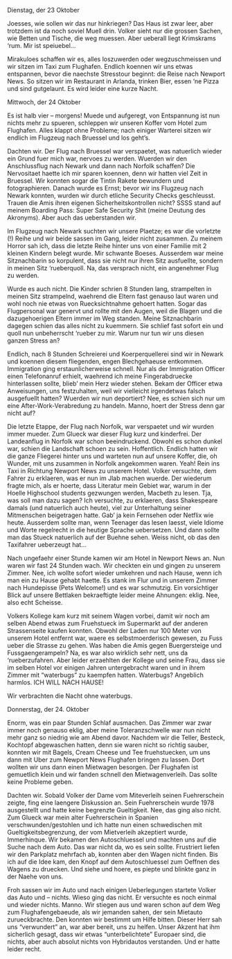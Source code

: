  
Dienstag, der 23 Oktober

Joesses, wie sollen wir das nur hinkriegen? Das Haus ist zwar leer, aber trotzdem ist da noch soviel Muell drin. Volker sieht nur die grossen Sachen, wie Betten und Tische, die weg muessen. Aber ueberall liegt Krimskrams ‘rum. Mir ist speiuebel…

Mirakuloes schaffen wir es, alles loszuwerden oder wegzuschmeissen und wir sitzen im Taxi zum Flughafen. Endlich koennen wir uns etwas entspannen, bevor die naechste Stresstour beginnt: die Reise nach Newport News. So sitzen wir im Restaurant in Arlanda, trinken Bier, essen ‘ne Pizza und sind gutgelaunt. Es wird leider eine kurze Nacht.

Mittwoch, der 24 Oktober

Es ist halb vier – morgens! Muede und aufgeregt, von Entspannung ist nun nichts mehr zu spueren, schleppen wir unseren Koffer vom Hotel zum Flughafen. Alles klappt ohne Probleme; nach einiger Warterei sitzen wir endlich im Flugzeug nach Bruessel und los geht’s. 

Dachten wir. Der Flug nach Bruessel war verspaetet, was natuerlich wieder ein Grund fuer mich war, nervoes zu werden. Wuerden wir den Anschlussflug nach Newark und dann nach Norfolk schaffen? Die Nervositaet haette ich mir sparen koennen, denn wir hatten viel Zeit in Bruessel. Wir konnten sogar die Tintin Rakete bewundern und fotographieren. 
Danach wurde es Ernst; bevor wir ins Flugzeug nach Newark konnten, wurden wir durch etliche Security Checks geschleusst. Trauen die Amis ihren eigenen Sicherheitskontrollen nicht? SSSS stand auf meinem Boarding Pass: Super Safe Security Shit (meine Deutung des Akronyms). Aber auch das ueberstanden wir.

Im Flugzeug nach Newark suchten wir unsere Plaetze; es war die vorletzte (!) Reihe und wir beide sassen im Gang, leider nicht zusammen. Zu meinem Horror sah ich, dass die letzte Reihe hinter uns von einer Familie mit 2 kleinen Kindern belegt wurde. Mir schwante Boeses. Ausserdem war meine Sitznachbarin so korpulent, dass sie nicht nur ihren Sitz ausfuellte, sondern in meinen Sitz ‘rueberquoll. Na, das versprach nicht, ein angenehmer Flug zu werden.

Wurde es auch nicht. Die Kinder schrien 8 Stunden lang, strampelten in meinen Sitz strampelnd, waehrend die Eltern fast genauso laut waren und wohl noch nie etwas von Ruecksichtnahme gehoert hatten. Sogar das Flugpersonal war genervt und rollte mit den Augen, weil die Blagen und die dazugehoerigen Eltern immer im Weg standen. Meine Sitznachbarin dagegen schien das alles nicht zu kuemmern. Sie schlief fast sofort ein und quoll nun unbeherrscht ‘rueber zu mir. Warum nur tun wir uns diesen ganzen Stress an?

Endlich, nach 8 Stunden Schreierei und Koerperquellerei sind wir in Newark und koennen diesem fliegenden, engen Blechgehaeuse entkommen. Immigration ging erstaunlicherweise schnell. Nur als der Immigration Officer einen Telefonanruf erhielt, waehrend ich meine Fingerabdruecke hinterlassen sollte, blieb’ mein Herz wieder stehen. Bekam der Officer etwa Anweisungen, uns festzuhalten, weil wir vielleicht irgendetwas falsch ausgefuellt hatten? Wuerden wir nun deportiert? Nee, es schien sich nur um eine After-Work-Verabredung zu handeln. Manno, hoert der Stress denn gar nicht auf?

Die letzte Etappe, der Flug nach Norfolk, war verspaetet und wir wurden immer mueder. Zum Glueck war dieser Flug kurz und kinderfrei. Der Landeanflug in Norfolk war schon beeindruckend. Obwohl es schon dunkel war, schien die Landschaft schoen zu sein. Hoffentlich. Endlich hatten wir die ganze Fliegerei hinter uns und warteten nun auf unsere Koffer, die, oh Wunder, mit uns zusammen in Norfolk angekommen waren. Yeah! Rein ins Taxi in Richtung Newport News zu unserem Hotel. Volker versuchte, dem Fahrer zu erklaeren, was er nun im Jlab machen wuerde. Der wiederum fragte mich, als er hoerte, dass Literatur mein Gebiet war, warum in der Hoelle Highschool students gezwungen werden, Macbeth zu lesen. Tja, was soll man dazu sagen? Ich versuchte, zu erklaeren, dass Shakespeare damals (und natuerlich auch heute), viel zur Unterhaltung seiner Mitmenschen beigetragen hatte. Gab’ ja kein Fernsehen oder Netflix wie heute. Ausserdem sollte man, wenn Teenager das lesen laesst, viele Idiome und Worte regelrecht in die heutige Sprache uebersetzen. Und dann sollte man das Stueck natuerlich auf der Buehne sehen. Weiss nicht, ob das den Taxifahrer ueberzeugt hat...

Nach ungefaehr einer Stunde kamen wir am Hotel in Newport News an. Nun waren wir fast 24 Stunden wach. Wir checkten ein und gingen zu unserem Zimmer. Nee, ich wollte sofort wieder umkehren und nach Hause, wenn ich man ein zu Hause gehabt haette. Es stank im Flur und in unserem Zimmer nach Hundepisse (Pets Welcome!) und es war schmutzig. Ein vorsichtiger Blick auf unsere Bettlaken bekraeftigte leider meine Ahnungen: eklig. Nee, also echt Scheisse.

Volkers Kollege kam kurz mit seinem Wagen vorbei, damit wir noch am selben Abend etwas zum Fruehstueck im Supermarkt auf der anderen Strassenseite kaufen konnten. Obwohl der Laden nur 100 Meter von unserem Hotel entfernt war, waere es selbstmoerderisch gewesen, zu Fuss ueber die Strasse zu gehen. Was haben die Amis gegen Buergersteige und Fussgaengerampeln?
Na, es war also wirklich sehr nett, uns da ‘rueberzufahren. Aber leider erzaehlten der Kollege und seine Frau, dass sie im selben Hotel vor einigen Jahren untergebracht waren und in ihrem Zimmer mit “waterbugs” zu kaempfen hatten. Waterbugs? Angeblich harmlos. ICH WILL NACH HAUSE!

Wir verbrachten die Nacht ohne waterbugs.

Donnerstag, der 24. Oktober

Enorm, was ein paar Stunden Schlaf ausmachen. Das Zimmer war zwar immer noch genauso eklig, aber meine Toleranzschwelle war nun nicht mehr ganz so niedrig wie am Abend davor. Nachdem wir die Teller, Besteck, Kochtopf abgewaschen hatten, denn sie waren nicht so richtig sauber, konnten wir mit Bagels, Cream Cheese und Tee fruehstuecken, um uns dann mit Uber zum Newport News Flughafen bringen zu lassen. Dort wollten wir uns dann einen Mietwagen besorgen. Der Flughafen ist gemuetlich klein und wir fanden schnell den Mietwagenverleih. Das sollte keine Probleme geben.

Dachten wir. Sobald Volker der Dame vom Miteverleih seinen Fuehrerschein zeigte, fing eine laengere Diskussion an. Sein Fuehrerschein wurde 1978 ausgestellt und hatte keine begrenzte Gueltigkeit. Nee, das ging also nicht. Zum Glueck war mein alter Fuehrerschein in Spanien verschwunden/gestohlen und ich hatte nun einen schwedischen mit Gueltigkeitsbegrenzung, der vom Mietverleih akzeptiert wurde, Immerhinque. Wir bekamen den Autoschluessel und machten uns auf die Suche nach dem Auto. Das war nicht da, wo es sein sollte. Frustriert liefen wir den Parkplatz mehrfach ab, konnten aber den Wagen nicht finden. Bis ich auf die Idee kam, den Knopf auf dem Autoschluessel zum Oeffnen des Wagens zu druecken. Und siehe und hoere, es piepte und blinkte ganz in der Naehe von uns.

Froh sassen wir im Auto und nach einigen Ueberlegungen startete Volker das Auto und – nichts. Wieso ging das nicht. Er versuchte es noch einmal und wieder nichts. Manno. Wir stiegen aus und waren schon auf dem Weg zum Flughafengebaeude, als wir jemanden sahen, der sein Mietauto zurueckbrachte. Den konnten wir bestimmt um Hilfe bitten. Dieser Herr sah uns “verwundert” an, war aber bereit, uns zu helfen. Unser Akzent hat ihm sicherlich gesagt, dass wir etwas “unterbelichtete” Europaer sind, die nichts, aber auch absolut nichts von Hybridautos verstanden. Und er hatte leider recht.  



